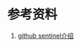 





# 参考资料

1.  [github sentinel介绍](https://github.com/alibaba/Sentinel/wiki/%E4%BB%8B%E7%BB%8D) 

